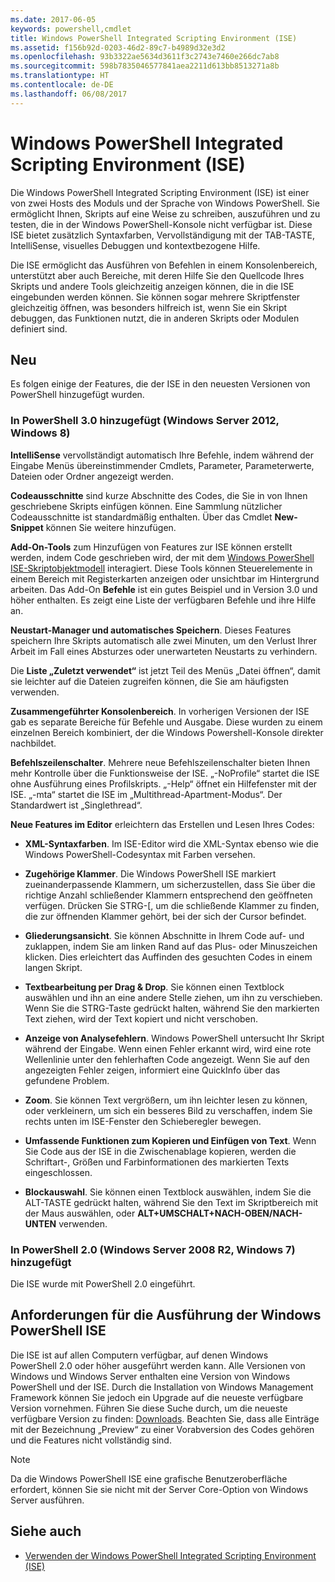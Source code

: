 ```yaml
---
ms.date: 2017-06-05
keywords: powershell,cmdlet
title: Windows PowerShell Integrated Scripting Environment (ISE)
ms.assetid: f156b92d-0203-46d2-89c7-b4989d32e3d2
ms.openlocfilehash: 93b3322ae5634d3611f3c2743e7460e266dc7ab8
ms.sourcegitcommit: 598b7835046577841aea2211d613bb8513271a8b
ms.translationtype: HT
ms.contentlocale: de-DE
ms.lasthandoff: 06/08/2017
---
```

# <a name="windows-powershell-integrated-scripting-environment-ise"></a>Windows PowerShell Integrated Scripting Environment (ISE)
Die Windows PowerShell Integrated Scripting Environment (ISE) ist einer von zwei Hosts des Moduls und der Sprache von Windows PowerShell. Sie ermöglicht Ihnen, Skripts auf eine Weise zu schreiben, auszuführen und zu testen, die in der Windows PowerShell-Konsole nicht verfügbar ist. Diese ISE bietet zusätzlich Syntaxfarben, Vervollständigung mit der TAB-TASTE, IntelliSense, visuelles Debuggen und kontextbezogene Hilfe.

Die ISE ermöglicht das Ausführen von Befehlen in einem Konsolenbereich, unterstützt aber auch Bereiche, mit deren Hilfe Sie den Quellcode Ihres Skripts und andere Tools gleichzeitig anzeigen können, die in die ISE eingebunden werden können. Sie können sogar mehrere Skriptfenster gleichzeitig öffnen, was besonders hilfreich ist, wenn Sie ein Skript debuggen, das Funktionen nutzt, die in anderen Skripts oder Modulen definiert sind.

## <a name="whats-new"></a>Neu
Es folgen einige der Features, die der ISE in den neuesten Versionen von PowerShell hinzugefügt wurden.

### <a name="added-in-powershell-30-windows-server-2012-windows-8"></a>In PowerShell 3.0 hinzugefügt (Windows Server 2012, Windows 8)
**IntelliSense** vervollständigt automatisch Ihre Befehle, indem während der Eingabe Menüs übereinstimmender Cmdlets, Parameter, Parameterwerte, Dateien oder Ordner angezeigt werden.

**Codeausschnitte** sind kurze Abschnitte des Codes, die Sie in von Ihnen geschriebene Skripts einfügen können. Eine Sammlung nützlicher Codeausschnitte ist standardmäßig enthalten. Über das Cmdlet **New-Snippet** können Sie weitere hinzufügen.

**Add-On-Tools** zum Hinzufügen von Features zur ISE können erstellt werden, indem Code geschrieben wird, der mit dem [Windows PowerShell ISE-Skriptobjektmodell](https://technet.microsoft.com/en-us/library/dd819478.aspx) interagiert. Diese Tools können Steuerelemente in einem Bereich mit Registerkarten anzeigen oder unsichtbar im Hintergrund arbeiten. Das Add-On **Befehle** ist ein gutes Beispiel und in Version 3.0 und höher enthalten. Es zeigt eine Liste der verfügbaren Befehle und ihre Hilfe an.

**Neustart-Manager und automatisches Speichern**. Dieses Features speichern Ihre Skripts automatisch alle zwei Minuten, um den Verlust Ihrer Arbeit im Fall eines Absturzes oder unerwarteten Neustarts zu verhindern.

Die **Liste „Zuletzt verwendet“** ist jetzt Teil des Menüs „Datei öffnen“, damit sie leichter auf die Dateien zugreifen können, die Sie am häufigsten verwenden.

**Zusammengeführter Konsolenbereich**. In vorherigen Versionen der ISE gab es separate Bereiche für Befehle und Ausgabe. Diese wurden zu einem einzelnen Bereich kombiniert, der die Windows Powershell-Konsole direkter nachbildet.

**Befehlszeilenschalter**. Mehrere neue Befehlszeilenschalter bieten Ihnen mehr Kontrolle über die Funktionsweise der ISE. „-NoProfile“ startet die ISE ohne Ausführung eines Profilskripts. „-Help“ öffnet ein Hilfefenster mit der ISE. „-mta“ startet die ISE im „Multithread-Apartment-Modus“. Der Standardwert ist „Singlethread“.

**Neue Features im Editor** erleichtern das Erstellen und Lesen Ihres Codes:

-   **XML-Syntaxfarben**. Im ISE-Editor wird die XML-Syntax ebenso wie die Windows PowerShell-Codesyntax mit Farben versehen.

-   **Zugehörige Klammer**. Die Windows PowerShell ISE markiert zueinanderpassende Klammern, um sicherzustellen, dass Sie über die richtige Anzahl schließender Klammern entsprechend den geöffneten verfügen. Drücken Sie STRG-\[, um die schließende Klammer zu finden, die zur öffnenden Klammer gehört, bei der sich der Cursor befindet.

-   **Gliederungsansicht**. Sie können Abschnitte in Ihrem Code auf- und zuklappen, indem Sie am linken Rand auf das Plus- oder Minuszeichen klicken. Dies erleichtert das Auffinden des gesuchten Codes in einem langen Skript.

-   **Textbearbeitung per Drag & Drop**. Sie können einen Textblock auswählen und ihn an eine andere Stelle ziehen, um ihn zu verschieben. Wenn Sie die STRG-Taste gedrückt halten, während Sie den markierten Text ziehen, wird der Text kopiert und nicht verschoben.

-   **Anzeige von Analysefehlern**. Windows PowerShell untersucht Ihr Skript während der Eingabe. Wenn einen Fehler erkannt wird, wird eine rote Wellenlinie unter den fehlerhaften Code angezeigt. Wenn Sie auf den angezeigten Fehler zeigen, informiert eine QuickInfo über das gefundene Problem.

-   **Zoom**. Sie können Text vergrößern, um ihn leichter lesen zu können, oder verkleinern, um sich ein besseres Bild zu verschaffen, indem Sie rechts unten im ISE-Fenster den Schieberegler bewegen.

-   **Umfassende Funktionen zum Kopieren und Einfügen von Text**. Wenn Sie Code aus der ISE in die Zwischenablage kopieren, werden die Schriftart-, Größen und Farbinformationen des markierten Texts eingeschlossen.

-   **Blockauswahl**. Sie können einen Textblock auswählen, indem Sie die ALT-TASTE gedrückt halten, während Sie den Text im Skriptbereich mit der Maus auswählen, oder **ALT+UMSCHALT+NACH-OBEN/NACH-UNTEN** verwenden.

### <a name="added-in-powershell-20-windows-server-2008-r2-windows-7"></a>In PowerShell 2.0 (Windows Server 2008 R2, Windows 7) hinzugefügt
Die ISE wurde mit PowerShell 2.0 eingeführt.

## <a name="requirements-for-running-the-windows-powershell-ise"></a>Anforderungen für die Ausführung der Windows PowerShell ISE
Die ISE ist auf allen Computern verfügbar, auf denen Windows PowerShell 2.0 oder höher ausgeführt werden kann. Alle Versionen von Windows und Windows Server enthalten eine Version von Windows PowerShell und der ISE. Durch die Installation von Windows Management Framework können Sie jedoch ein Upgrade auf die neueste verfügbare Version vornehmen. Führen Sie diese Suche durch, um die neueste verfügbare Version zu finden: [Downloads](http://www.microsoft.com/en-us/search/DownloadResults.aspx?q=%22windows%20management%20framework%22%20PowerShell&sortby=Relevancy~Descending). Beachten Sie, dass alle Einträge mit der Bezeichnung „Preview“ zu einer Vorabversion des Codes gehören und die Features nicht vollständig sind.

> [!NOTE]
> Da die Windows PowerShell ISE eine grafische Benutzeroberfläche erfordert, können Sie sie nicht mit der Server Core-Option von Windows Server ausführen.

## <a name="see-also"></a>Siehe auch
- [Verwenden der Windows PowerShell Integrated Scripting Environment (ISE)](http://technet.microsoft.com/library/cc732148.aspx)

